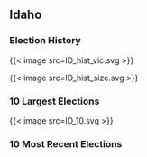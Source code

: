 ## Idaho

### Election History
{{< image src=ID_hist_vic.svg >}}

{{< image src=ID_hist_size.svg >}}

### 10 Largest Elections
{{< image src=ID_10.svg >}}

### 10 Most Recent Elections

